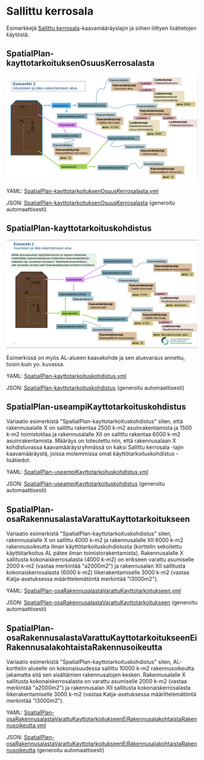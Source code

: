 # Sallittu kerrosala

Esimerkkejä [Sallittu kerrosala](http://uri.suomi.fi/codelist/rytj/RY_Kaavamaarayslaji/code/sallittuKerrosala)-kaavamääräyslajin ja siihen liittyen lisätietojen käytöstä.

## SpatialPlan-kayttotarkoituksenOsuusKerrosalasta
![kuva esimerkista](kuvat/kayttotarkoituksen-osuus-kerrosalasta-syke.png "Käyttötarkoituksen osuuus kerrosalasta")

YAML: [SpatialPlan-kayttotarkoituksenOsuusKerrosalasta.yml](./SpatialPlan-kayttotarkoituksenOsuusKerrosalasta.yml)

JSON: [SpatialPlan-kayttotarkoituksenOsuusKerrosalasta](./SpatialPlan-kayttotarkoituksenOsuusKerrosalasta.md) (generoitu automaattisesti)

## SpatialPlan-kayttotarkoituskohdistus
![kuva esimerkista](kuvat/kayttotarkoituskohdistus-syke.png "Käyttötarkoituskohdistus")

Esimerkissä on myös AL-alueen kaavakohde ja sen aluevaraus annettu, toisin kuin yo. kuvassa.

YAML: [SpatialPlan-kayttotarkoituskohdistus.yml](./SpatialPlan-kayttotarkoituskohdistus.yml)

JSON: [SpatialPlan-kayttotarkoituskohdistus](./SpatialPlan-kayttotarkoituskohdistus.md) (generoitu automaattisesti)


## SpatialPlan-useampiKayttotarkoituskohdistus

Variaatio esimerkistä "SpatialPlan-kayttotarkoituskohdistus" siten, että rakennusalalle X on sallittu rakentaa 2500 k-m2 asuinrakentamista ja 1500 k-m2 toimistotilaa ja rakennusalalle XII on sallittu rakentaa 6000 k-m2 asuinrakentamista. Määräys on toteutettu niin, että rakennusalaan X kohdistuvassa kaavamääräysryhmässä on kaksi Sallittu kerrosala -lajin kaavamääräystä, joissa molemmissa omat käyttötarkoituskohdistus -lisätiedot.

YAML: [SpatialPlan-useampiKayttotarkoituskohdistus.yml](./SpatialPlan-useampiKayttotarkoituskohdistus.yml)

JSON: [SpatialPlan-useampiKayttotarkoituskohdistus](./SpatialPlan-useampiKayttotarkoituskohdistus.md) (generoitu automaattisesti)

## SpatialPlan-osaRakennusalastaVarattuKayttotarkoitukseen

Variaatio esimerkistä "SpatialPlan-kayttotarkoituskohdistus" siten, rakennusalalle X on sallittu 4000 k-m2 ja rakennusalalle XII 6000 k-m2 rakennusoikeutta ilman käyttötarkoituskohdistusta (korttelin sekoitettu käyttötarkoitus AL pätee ilman toimistorakentamista). Rakennusalalle X sallitusta kokonaiskerrosalasta (4000 k-m2) on erikseen varattu asumiselle 2000 k-m2 (vastaa merkintää "a2000m2") ja rakennusalan XII sallitusta kokonaiskerrosalasta (6000 k-m2)  liikerakentamiselle 3000 k-m2 (vastaa Katja-asetuksessa määrittelemätöntä merkintää "l3000m2").

YAML: [SpatialPlan-osaRakennusalastaVarattuKayttotarkoitukseen.yml](./SpatialPlan-osaRakennusalastaVarattuKayttotarkoitukseen.yml)

JSON: [SpatialPlan-osaRakennusalastaVarattuKayttotarkoitukseen](./SpatialPlan-useampiKayttotarkoituskohdistus.md) (generoitu automaattisesti)

## SpatialPlan-osaRakennusalastaVarattuKayttotarkoitukseenEiRakennusalakohtaistaRakennusoikeutta

Variaatio esimerkistä "SpatialPlan-kayttotarkoituskohdistus" siten, AL-korttelin alueelle on kokonaisuudessa sallittu 10000 k-m2 rakennusoikeutta jakamatta sitä sen sisältämien rakennusalojen kesken. Rakennusalalle X sallitusta kokonaiskerrosalasta on varattu asumiselle 2000 k-m2 (vastaa merkintää "a2000m2") ja rakennusalan XII sallitusta kokonaiskerrosalasta liikerakentamiselle 3000 k-m2 (vastaa Katja-asetuksessa määrittelemätöntä merkintää "l3000m2").

YAML: [SpatialPlan-osaRakennusalastaVarattuKayttotarkoitukseenEiRakennusalakohtaistaRakennusoikeutta.yml](./SpatialPlan-osaRakennusalastaVarattuKayttotarkoitukseenEiRakennusalakohtaistaRakennusoikeutta.yml)

JSON: [SpatialPlan-osaRakennusalastaVarattuKayttotarkoitukseenEiRakennusalakohtaistaRakennusoikeutta](./SpatialPlan-osaRakennusalastaVarattuKayttotarkoitukseenEiRakennusalakohtaistaRakennusoikeutta.md) (generoitu automaattisesti)